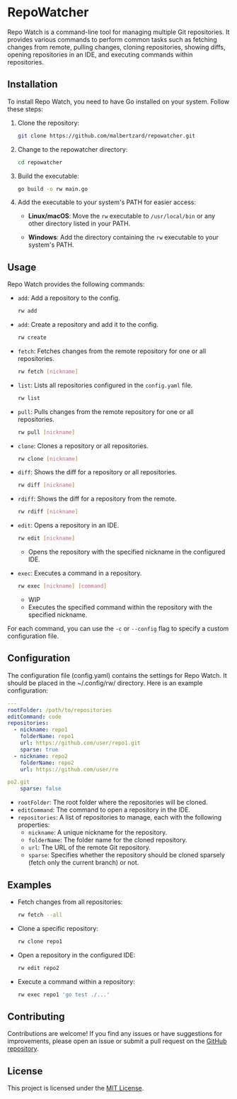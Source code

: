 # RepoWatcher

Repo Watch is a command-line tool for managing multiple Git repositories. It provides various commands to perform common tasks such as fetching changes from remote, pulling changes, cloning repositories, showing diffs, opening repositories in an IDE, and executing commands within repositories.

## Installation

To install Repo Watch, you need to have Go installed on your system. Follow these steps:

1. Clone the repository:

   ```bash
   git clone https://github.com/malbertzard/repowatcher.git
   ```

2. Change to the repowatcher directory:

   ```bash
   cd repowatcher
   ```

3. Build the executable:

   ```bash
   go build -o rw main.go
   ```

4. Add the executable to your system's PATH for easier access:

   - **Linux/macOS**: Move the `rw` executable to `/usr/local/bin` or any other directory listed in your PATH.

   - **Windows**: Add the directory containing the `rw` executable to your system's PATH.

## Usage

Repo Watch provides the following commands:

- `add`: Add a repository to the config.

  ```bash
  rw add
  ```

- `add`: Create a repository and add it to the config.

  ```bash
  rw create
  ```

- `fetch`: Fetches changes from the remote repository for one or all repositories.

  ```bash
  rw fetch [nickname]
  ```

- `list`: Lists all repositories configured in the `config.yaml` file.

  ```bash
  rw list
  ```

- `pull`: Pulls changes from the remote repository for one or all repositories.

  ```bash
  rw pull [nickname]
  ```

- `clone`: Clones a repository or all repositories.

  ```bash
  rw clone [nickname]
  ```

- `diff`: Shows the diff for a repository or all repositories.

  ```bash
  rw diff [nickname]
  ```

- `rdiff`: Shows the diff for a repository from the remote.

  ```bash
  rw rdiff [nickname]
  ```

- `edit`: Opens a repository in an IDE.

  ```bash
  rw edit [nickname]
  ```
  - Opens the repository with the specified nickname in the configured IDE.

- `exec`: Executes a command in a repository.

  ```bash
  rw exec [nickname] [command]
  ```

  - WIP
  - Executes the specified command within the repository with the specified nickname.

For each command, you can use the `-c` or `--config` flag to specify a custom configuration file.

## Configuration

The configuration file (config.yaml) contains the settings for Repo Watch. It should be placed in the ~/.config/rw/ directory. Here is an example configuration:

```yaml
---
rootFolder: /path/to/repositories
editCommand: code
repositories:
  - nickname: repo1
    folderName: repo1
    url: https://github.com/user/repo1.git
    sparse: true
  - nickname: repo2
    folderName: repo2
    url: https://github.com/user/re

po2.git
    sparse: false
```

- `rootFolder`: The root folder where the repositories will be cloned.
- `editCommand`: The command to open a repository in the IDE.
- `repositories`: A list of repositories to manage, each with the following properties:
  - `nickname`: A unique nickname for the repository.
  - `folderName`: The folder name for the cloned repository.
  - `url`: The URL of the remote Git repository.
  - `sparse`: Specifies whether the repository should be cloned sparsely (fetch only the current branch) or not.

## Examples

- Fetch changes from all repositories:

  ```bash
  rw fetch --all
  ```

- Clone a specific repository:

  ```bash
  rw clone repo1
  ```

- Open a repository in the configured IDE:

  ```bash
  rw edit repo2
  ```

- Execute a command within a repository:

  ```bash
  rw exec repo1 'go test ./...'
  ```

## Contributing

Contributions are welcome! If you find any issues or have suggestions for improvements, please open an issue or submit a pull request on the [GitHub repository](https://github.com/malbertzard/repowatcher).

## License

This project is licensed under the [MIT License](LICENSE).
